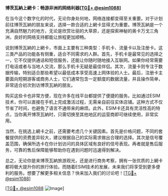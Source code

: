 **博茨瓦納上網卡：畅游非洲的网络利器[[TG💪+ @esim1088](https://t.me/s/esim1088)]**

在当今这个数字化的时代，无论你身处何地，网络连接都变得至关重要。对于计划前往博茨瓦納的朋友来说，选择一款合适的上網卡显得尤为重要。博茨瓦納是一个充满自然魅力的地方，无论是欣赏壮丽的大草原，还是探索神秘的奥卡万戈三角洲，良好的网络支持都能让旅程更加顺畅。

说到博茨瓦納的上網卡，市面上主要有三种类型：手机卡、流量卡以及注册卡。这三类产品的功能各有侧重，适合不同需求的人群。首先，手机卡是最常见的选择之一，它不仅提供通话和短信服务，还能让你随时随地接入互联网。如果你经常需要打电话或者与当地人交流，那么手机卡无疑是最佳伴侣。其次，流量卡则专注于数据传输，特别适合那些希望以最低成本享受高速上网体验的人士。最后，注册卡主要面向短期游客或商务人士，它们通常包含一定额度的数据流量，并且操作简单，非常适合初次到访博茨瓦納的朋友。

购买这些卡也非常方便，现在许多在线平台都提供了便捷的服务。比如通过ESIM技术，你可以直接在手机上完成激活过程，无需亲自前往实体店铺。这种方式不仅节省了时间，也避免了语言不通带来的麻烦。此外，ESIM卡还具有灵活性高的特点，当你离开博茨瓦納时，只需切换至其他地区的运营商即可继续使用，非常实用。

当然，在挑选上網卡之前，还需要考虑几个关键因素。首先是价格问题，不同的套餐提供的资费差异较大，建议根据自己的实际需求做出合理的选择。其次是信号覆盖范围，确保所选卡在你计划访问的具体区域有良好的信号表现。再者就是售后服务，可靠的售后保障能够帮助你在遇到问题时迅速得到解决。

总之，无论你是来博茨瓦納旅游观光，还是进行商务考察，拥有一张优质的上網卡都将极大提升你的旅行体验。而随着ESIM技术的发展，未来我们将享受到更多便利的服务。想要了解更多相关信息？快来加入我们的讨论吧！[[TG💪+ @esim1088](https://t.me/s/esim1088)]

[[TG💪+ @esim1088](https://t.me/s/esim1088) ![Image](https://i.postimg.cc/4NQfJmqS/Snipaste-2025-05-13-00-14-12.png)]